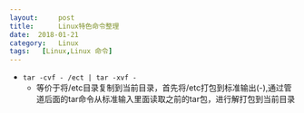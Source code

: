 ```yaml
---
layout:     post
title:      Linux特色命令整理
date:  2018-01-21
category:   Linux
tags:   [Linux,Linux 命令]
---
```

- `tar -cvf - /ect | tar -xvf - `
   - 等价于将/etc目录复制到当前目录，首先将/etc打包到标准输出(-),通过管道后面的tar命令从标准输入里面读取之前的tar包，进行解打包到当前目录
